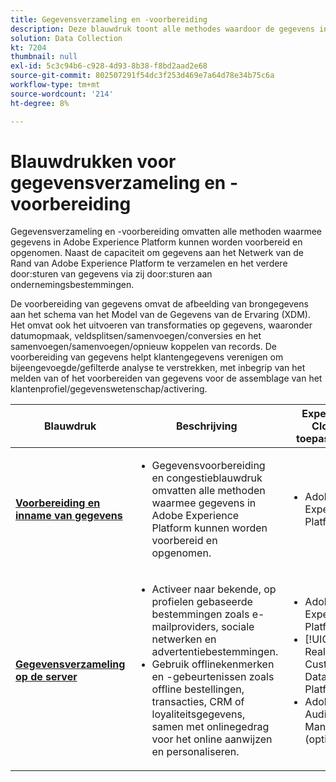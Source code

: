 ```yaml
---
title: Gegevensverzameling en -voorbereiding
description: Deze blauwdruk toont alle methodes waardoor de gegevens in Adobe Experience Platform kunnen worden opgenomen en voorbereid.
solution: Data Collection
kt: 7204
thumbnail: null
exl-id: 5c3c94b6-c928-4d93-8b38-f8bd2aad2e68
source-git-commit: 802507291f54dc3f253d469e7a64d78e34b75c6a
workflow-type: tm+mt
source-wordcount: '214'
ht-degree: 8%

---
```


# Blauwdrukken voor gegevensverzameling en -voorbereiding

Gegevensverzameling en -voorbereiding omvatten alle methoden waarmee gegevens in Adobe Experience Platform kunnen worden voorbereid en opgenomen. Naast de capaciteit om gegevens aan het Netwerk van de Rand van Adobe Experience Platform te verzamelen en het verdere door:sturen van gegevens via zij door:sturen aan ondernemingsbestemmingen.

De voorbereiding van gegevens omvat de afbeelding van brongegevens aan het schema van het Model van de Gegevens van de Ervaring (XDM). Het omvat ook het uitvoeren van transformaties op gegevens, waaronder datumopmaak, veldsplitsen/samenvoegen/conversies en het samenvoegen/samenvoegen/opnieuw koppelen van records. De voorbereiding van gegevens helpt klantengegevens verenigen om bijeengevoegde/gefilterde analyse te verstrekken, met inbegrip van het melden van of het voorbereiden van gegevens voor de assemblage van het klantenprofiel/gegevenswetenschap/activering.

| Blauwdruk | Beschrijving | Experience Cloud-toepassingen |
|---|---|---|
| **[Voorbereiding en inname van gegevens](ingestion.md)** | <ul><li>Gegevensvoorbereiding en congestieblauwdruk omvatten alle methoden waarmee gegevens in Adobe Experience Platform kunnen worden voorbereid en opgenomen.</ul></li> | <ul><li> Adobe Experience Platform </ul></li> |
| **[Gegevensverzameling op de server](server-side-collection.md)** | <ul><li>Activeer naar bekende, op profielen gebaseerde bestemmingen zoals e-mailproviders, sociale netwerken en advertentiebestemmingen. </li><li>Gebruik offlinekenmerken en -gebeurtenissen zoals offline bestellingen, transacties, CRM of loyaliteitsgegevens, samen met onlinegedrag voor het online aanwijzen en personaliseren.</li></ul> | <ul><li>Adobe Experience Platform</li><li> [!UICONTROL Real-time Customer Data Platform]</li><li>Adobe Audience Manager (optioneel)</li></ul> |
